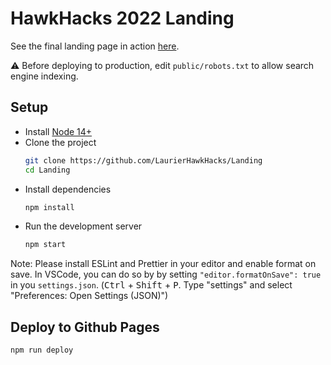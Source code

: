 # HawkHacks 2022 Landing

See the final landing page in action [here](https://hawkhacks.ca).

⚠️ Before deploying to production, edit `public/robots.txt` to allow search engine indexing.

## Setup

-   Install [Node 14+](https://nodejs.org/en/)
-   Clone the project
    ```bash
    git clone https://github.com/LaurierHawkHacks/Landing
    cd Landing
    ```
-   Install dependencies
    ```bash
    npm install
    ```
-   Run the development server
    ```bash
    npm start
    ```

Note: Please install ESLint and Prettier in your editor and enable format on save.
In VSCode, you can do so by by setting `"editor.formatOnSave": true` in you `settings.json`.
(<kbd>Ctrl</kbd> + <kbd>Shift</kbd> + <kbd>P</kbd>. Type "settings" and select "Preferences: Open Settings (JSON)")

## Deploy to Github Pages

```bash
npm run deploy
```
